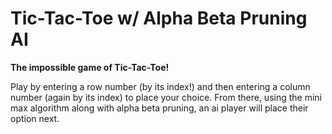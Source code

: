 <h1>Tic-Tac-Toe w/ Alpha Beta Pruning AI</h1>
<b>The impossible game of Tic-Tac-Toe!</b>
<p>Play by entering a row number (by its index!) and then entering a column number (again by its index) to place your choice.
From there, using the mini max algorithm along with alpha beta pruning, an ai player will place their option next. </p>
